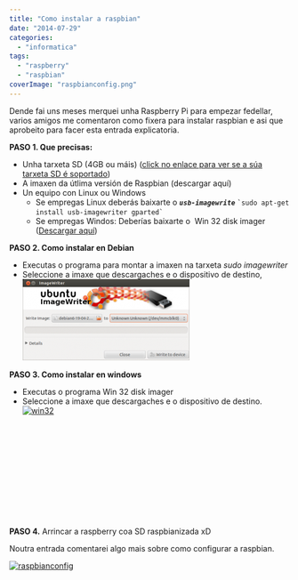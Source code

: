```yaml
---
title: "Como instalar a raspbian"
date: "2014-07-29"
categories: 
  - "informatica"
tags: 
  - "raspberry"
  - "raspbian"
coverImage: "raspbianconfig.png"
---
```


Dende fai uns meses merquei unha Raspberry Pi para empezar fedellar, varios amigos me comentaron como fixera para instalar raspbian e asi que aprobeito para facer esta entrada explicatoria.

**PASO 1. Que precisas:**

- Unha tarxeta SD (4GB ou máis) ([click no enlace para ver se a súa tarxeta SD é soportado](http://elinux.org/RPi_VerifiedPeripherals#SD_cards))
- A imaxen da útlima versión de Raspbian (descargar aquí)
- Un equipo con Linux ou Windows
    - Se empregas Linux deberás baixarte o ___`usb-imagewrite`___ `` `sudo apt-get install usb-imagewriter gparted` ``
    - Se empregas Windos: Deberías baixarte o  Win 32 disk imager ([Descargar aquí](https://launchpad.net/win32-image-writer))

**PASO 2. Como instalar en Debian**

- Executas o programa para montar a imaxen na tarxeta _sudo imagewriter_
- Seleccione a imaxe que descargaches e o dispositivo de destino, ![](images/55blo.png)

**PASO 3. Como instalar en windows**

- Executas o programa Win 32 disk imager
- Seleccione a imaxe que descargaches e o dispositivo de destino. [![win32](images/win32.jpg)](http://belay.es/wp-content/uploads/2014/07/win32.jpg)

 

 

 

 

 

 

**PASO 4.** Arrincar a raspberry coa SD raspbianizada xD

Noutra entrada comentarei algo mais sobre como configurar a raspbian.

[![raspbianconfig](images/raspbianconfig.png)](http://belay.es/wp-content/uploads/2014/07/raspbianconfig.png)
